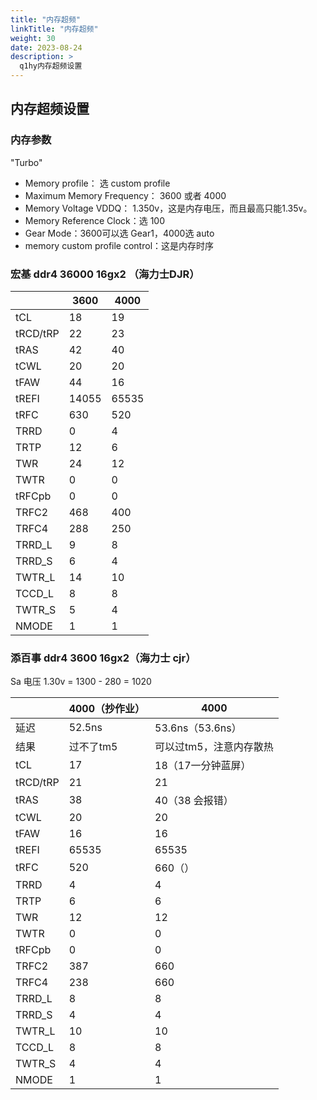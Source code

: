 ```yaml
---
title: "内存超频"
linkTitle: "内存超频"
weight: 30
date: 2023-08-24
description: >
  q1hy内存超频设置
---
```


## 内存超频设置

### 内存参数

"Turbo"

- Memory profile： 选 custom profile
- Maximum Memory Frequency： 3600 或者 4000
- Memory Voltage VDDQ： 1.350v，这是内存电压，而且最高只能1.35v。
- Memory Reference Clock：选 100
- Gear Mode：3600可以选 Gear1，4000选 auto
- memory custom profile control：这是内存时序

### 宏基 ddr4 36000 16gx2 （海力士DJR）

|          | 3600  | 4000  |
| -------- | ----- | ----- |
| tCL      | 18    | 19    |
| tRCD/tRP | 22    | 23    |
| tRAS     | 42    | 40    |
| tCWL     | 20    | 20    |
| tFAW     | 44    | 16    |
| tREFI    | 14055 | 65535 |
| tRFC     | 630   | 520   |
| TRRD     | 0     | 4     |
| TRTP     | 12    | 6     |
| TWR      | 24    | 12    |
| TWTR     | 0     | 0     |
| tRFCpb   | 0     | 0     |
| TRFC2    | 468   | 400   |
| TRFC4    | 288   | 250   |
| TRRD_L   | 9     | 8     |
| TRRD_S   | 6     | 4     |
| TWTR_L   | 14    | 10    |
| TCCD_L   | 8     | 8     |
| TWTR_S   | 5     | 4     |
| NMODE    | 1     | 1     |

### 添百事 ddr4 3600 16gx2（海力士 cjr）

Sa 电压 1.30v = 1300 - 280 = 1020

|          | 4000（抄作业） | 4000                    |
| -------- | -------------- | ----------------------- |
| 延迟     | 52.5ns         | 53.6ns（53.6ns）        |
| 结果     | 过不了tm5      | 可以过tm5，注意内存散热 |
| tCL      | 17             | 18（17一分钟蓝屏）      |
| tRCD/tRP | 21             | 21                      |
| tRAS     | 38             | 40（38 会报错）         |
| tCWL     | 20             | 20                      |
| tFAW     | 16             | 16                      |
| tREFI    | 65535          | 65535                   |
| tRFC     | 520            | 660（）                 |
| TRRD     | 4              | 4                       |
| TRTP     | 6              | 6                       |
| TWR      | 12             | 12                      |
| TWTR     | 0              | 0                       |
| tRFCpb   | 0              | 0                       |
| TRFC2    | 387            | 660                     |
| TRFC4    | 238            | 660                     |
| TRRD_L   | 8              | 8                       |
| TRRD_S   | 4              | 4                       |
| TWTR_L   | 10             | 10                      |
| TCCD_L   | 8              | 8                       |
| TWTR_S   | 4              | 4                       |
| NMODE    | 1              | 1                       |



